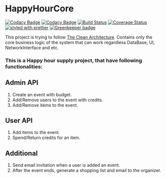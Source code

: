 # HappyHourCore

[![Codacy Badge](https://api.codacy.com/project/badge/Grade/83a4580353a74865b60e67954b2537c2)](https://app.codacy.com/app/skang7/happy-hour-core?utm_source=github.com&utm_medium=referral&utm_content=VividKnife/happy-hour-core&utm_campaign=Badge_Grade_Dashboard)
[![Codacy Badge](https://api.codacy.com/project/badge/Coverage/a642c1c41369458fa91420c38bf5232e)](https://www.codacy.com/app/skang7/happy-hour-core?utm_source=github.com&utm_medium=referral&utm_content=VividKnife/happy-hour-core&utm_campaign=Badge_Coverage)
[![Build Status](https://travis-ci.org/VividKnife/happy-hour-core.svg?branch=master)](https://travis-ci.org/VividKnife/happy-hour-core)
[![Coverage Status](https://coveralls.io/repos/github/VividKnife/happy-hour-core/badge.svg?branch=master)](https://coveralls.io/github/VividKnife/happy-hour-core?branch=master)
[![styled with prettier](https://img.shields.io/badge/styled_with-prettier-ff69b4.svg)](https://github.com/prettier/prettier) [![Greenkeeper badge](https://badges.greenkeeper.io/VividKnife/happy-hour-core.svg)](https://greenkeeper.io/)

This project is trying to follow [The Clean Architecture](http://blog.cleancoder.com/uncle-bob/2012/08/13/the-clean-architecture.html). Contains only the core business logic of the system that can work regardless DataBase, UI, NetworkInterface and etc. 

### This is a Happy hour supply project, that have following functionalities:

## Admin API
1. Create an event with budget.
1. Add/Remove users to the event with credits.
1. Add/Remove items to the event. 
 
## User API
1. Add items to the event.
1. Spend/Return credits for an item. 

## Additional
1. Send email invitation when a user is added an event.
1. After the event ends, generate a shopping list and email to the organizer.

